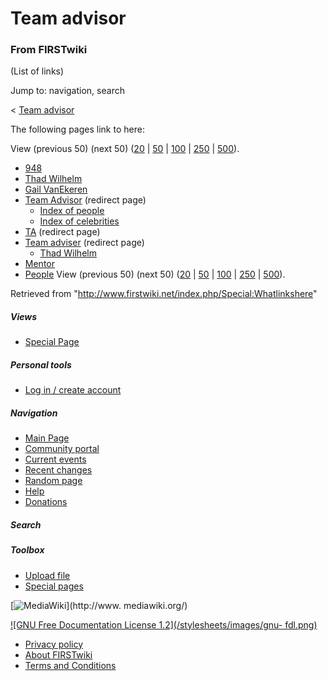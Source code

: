 # Team advisor

### From FIRSTwiki

(List of links)

Jump to: navigation, search

&lt; [Team advisor](/index.php?title=Team_advisor&redirect=no "Team advisor" )  

The following pages link to here:

View (previous 50) (next 50)
([20](/index.php?title=Special:Whatlinkshere/Team_advisor&limit=20&from=0
"Special:Whatlinkshere/Team advisor" ) |
[50](/index.php?title=Special:Whatlinkshere/Team_advisor&limit=50&from=0
"Special:Whatlinkshere/Team advisor" ) |
[100](/index.php?title=Special:Whatlinkshere/Team_advisor&limit=100&from=0
"Special:Whatlinkshere/Team advisor" ) |
[250](/index.php?title=Special:Whatlinkshere/Team_advisor&limit=250&from=0
"Special:Whatlinkshere/Team advisor" ) |
[500](/index.php?title=Special:Whatlinkshere/Team_advisor&limit=500&from=0
"Special:Whatlinkshere/Team advisor" )).

  * [948](/index.php/948 "948" )
  * [Thad Wilhelm](/index.php/Thad_Wilhelm "Thad Wilhelm" )
  * [Gail VanEkeren](/index.php/Gail_VanEkeren "Gail VanEkeren" )
  * [Team Advisor](/index.php?title=Team_Advisor&redirect=no "Team Advisor" ) (redirect page) 
    * [Index of people](/index.php/Index_of_people "Index of people" )
    * [Index of celebrities](/index.php/Index_of_celebrities "Index of celebrities" )
  * [TA](/index.php?title=TA&redirect=no "TA" ) (redirect page) 
  * [Team adviser](/index.php?title=Team_adviser&redirect=no "Team adviser" ) (redirect page) 
    * [Thad Wilhelm](/index.php/Thad_Wilhelm "Thad Wilhelm" )
  * [Mentor](/index.php/Mentor "Mentor" )
  * [People](/index.php/People "People" )
View (previous 50) (next 50)
([20](/index.php?title=Special:Whatlinkshere/Team_advisor&limit=20&from=0
"Special:Whatlinkshere/Team advisor" ) |
[50](/index.php?title=Special:Whatlinkshere/Team_advisor&limit=50&from=0
"Special:Whatlinkshere/Team advisor" ) |
[100](/index.php?title=Special:Whatlinkshere/Team_advisor&limit=100&from=0
"Special:Whatlinkshere/Team advisor" ) |
[250](/index.php?title=Special:Whatlinkshere/Team_advisor&limit=250&from=0
"Special:Whatlinkshere/Team advisor" ) |
[500](/index.php?title=Special:Whatlinkshere/Team_advisor&limit=500&from=0
"Special:Whatlinkshere/Team advisor" )).

Retrieved from "<http://www.firstwiki.net/index.php/Special:Whatlinkshere>"

##### Views

  * [Special Page](/index.php/Special:Whatlinkshere/Team_advisor)

##### Personal tools

  * [Log in / create account](/index.php?title=Special:Userlogin&returnto=Special:Whatlinkshere)

[](/index.php/Main_Page "Main Page" )

##### Navigation

  * [Main Page](/index.php/Main_Page)
  * [Community portal](/index.php/FIRSTwiki:Community_portal)
  * [Current events](/index.php/Current_events)
  * [Recent changes](/index.php/Special:Recentchanges)
  * [Random page](/index.php/Special:Random)
  * [Help](/index.php/Help:Contents)
  * [Donations](/index.php/FIRSTwiki:Site_support)

##### Search



##### Toolbox

  * [Upload file](/index.php/Special:Upload)
  * [Special pages](/index.php/Special:Specialpages)

[![MediaWiki](/skins/common/images/poweredby_mediawiki_88x31.png)](http://www.
mediawiki.org/)

[![GNU Free Documentation License 1.2](/stylesheets/images/gnu-
fdl.png)](http://www.gnu.org/copyleft/fdl.html)

  * [Privacy policy](/index.php/FIRSTwiki:Privacy_policy "FIRSTwiki:Privacy policy" )
  * [About FIRSTwiki](/index.php/FIRSTwiki:About "FIRSTwiki:About" )
  * [Terms and Conditions](/index.php/FIRSTwiki:Terms_and_conditions "FIRSTwiki:Terms and conditions" )

